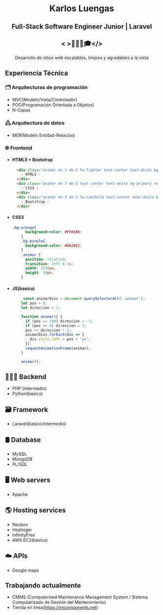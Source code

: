 <div align="center">
  
# Karlos Luengas

##  Full-Stack Software Engineer Junior | Laravel
## < >👨🏻‍💻🎓</>

Desarrollo de sitios web escalables, limpios y agradables a la vista 

</div>

## Experiencia Técnica

### 🗂️ Arquitecturas de programación

- MVC(Modelo/Vista/Controlador)
-  POO(Programación Orientada a Objetos)
-  N-Capas
  
### 🖧 Arquitectura de datos
- MER(Modelo Entidad-Relación)

### 🌐 Frontend
- #### HTML5 + Bootstrap
  ```html
    <div class="animar mt-3 mb-3 fw-lighter text-center text-white bg-orange rounded ">
      - HTML5 -
    </div>
    <div class="animar mt-3 mb-3 text-center text-white bg-primary rounded">
      - CSS3 -
    </div>
    <div class="animar mt-3 mb-3 fw-semibold text-center text-white bg-purple rounded">
      - Bootstrap -
    </div>  
  ```

- #### CSS3
  ```css
  .bg-orange{
        background-color: #FFA500;
      }
      .bg-purple{
        background-color: #8A2BE2;
      }
      .animar {
        position: relative;
        transition: left 0.1s;
        width: 1550px;
        height: 30px;
      }
  ```
- #### JS(basico)
  ```js
	   const animarDivs = document.querySelectorAll('.animar');
      let pos = 0;
      let direccion = 1;

      function animar() {
        if (pos >= 300) direccion = -1;
        if (pos <= 0) direccion = 1;
        pos += direccion * 2;
        animarDivs.forEach(div => {
          div.style.left = pos + "px";
        });
        requestAnimationFrame(animar);
      }

      animar();
  ```
## 👨🏻‍💻 Backend
 - PHP (intermedio)
 - Python(basico)

## 🗃️ Framework
  - Laravel(basico/intermedio)

## 🛢️ Database
  - MySQL
  - MongoDB
  - PL/SQL

## 🖥 Web servers
  - Apache

## 🌎 Hosting services 
  - Neubox
  - Hostinger
  - InfinityFree
  - AWS EC2(basico)

## ☁️ APIs
 - Google maps
## Trabajando actualmente
 - CMMS (Computerized Maintenance Management System / Sistema Computarizado de Gestión del Mantenimiento)
 - Tienda en linea(https://jmcomponents.net)






	



